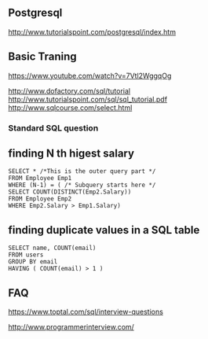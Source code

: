 ## Postgresql
http://www.tutorialspoint.com/postgresql/index.htm


## Basic Traning

https://www.youtube.com/watch?v=7Vtl2WggqOg

http://www.dofactory.com/sql/tutorial
http://www.tutorialspoint.com/sql/sql_tutorial.pdf
http://www.sqlcourse.com/select.html


### Standard SQL question 

## finding N th higest salary 
```
SELECT * /*This is the outer query part */
FROM Employee Emp1
WHERE (N-1) = ( /* Subquery starts here */
SELECT COUNT(DISTINCT(Emp2.Salary))
FROM Employee Emp2
WHERE Emp2.Salary > Emp1.Salary)
```
## finding duplicate values in a SQL table
```
SELECT name, COUNT(email) 
FROM users
GROUP BY email
HAVING ( COUNT(email) > 1 )
```
## FAQ 

https://www.toptal.com/sql/interview-questions

http://www.programmerinterview.com/

